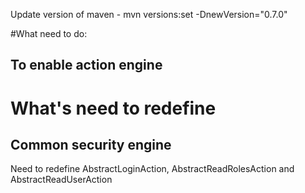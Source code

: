 

Update version of maven - mvn versions:set -DnewVersion="0.7.0"



#What need to do:

## To enable action engine

# What's need to redefine

## Common security engine

Need to redefine AbstractLoginAction, AbstractReadRolesAction and AbstractReadUserAction